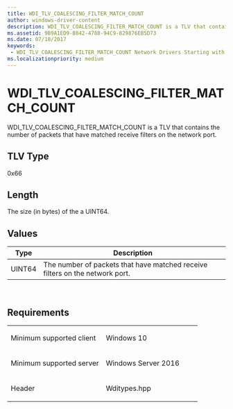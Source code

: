 ```yaml
---
title: WDI_TLV_COALESCING_FILTER_MATCH_COUNT
author: windows-driver-content
description: WDI_TLV_COALESCING_FILTER_MATCH_COUNT is a TLV that contains the number of packets that have matched receive filters on the network port.
ms.assetid: 9B9A1ED9-B842-4788-94C9-829876EB5D73
ms.date: 07/18/2017
keywords:
 - WDI_TLV_COALESCING_FILTER_MATCH_COUNT Network Drivers Starting with Windows Vista
ms.localizationpriority: medium
---
```


# WDI\_TLV\_COALESCING\_FILTER\_MATCH\_COUNT


WDI\_TLV\_COALESCING\_FILTER\_MATCH\_COUNT is a TLV that contains the number of packets that have matched receive filters on the network port.

## TLV Type


0x66

## Length


The size (in bytes) of the a UINT64.

## Values


| Type   | Description                                                                  |
|--------|------------------------------------------------------------------------------|
| UINT64 | The number of packets that have matched receive filters on the network port. |

 

Requirements
------------

<table>
<colgroup>
<col width="50%" />
<col width="50%" />
</colgroup>
<tbody>
<tr class="odd">
<td><p>Minimum supported client</p></td>
<td><p>Windows 10</p></td>
</tr>
<tr class="even">
<td><p>Minimum supported server</p></td>
<td><p>Windows Server 2016</p></td>
</tr>
<tr class="odd">
<td><p>Header</p></td>
<td>Wditypes.hpp</td>
</tr>
</tbody>
</table>

 

 




